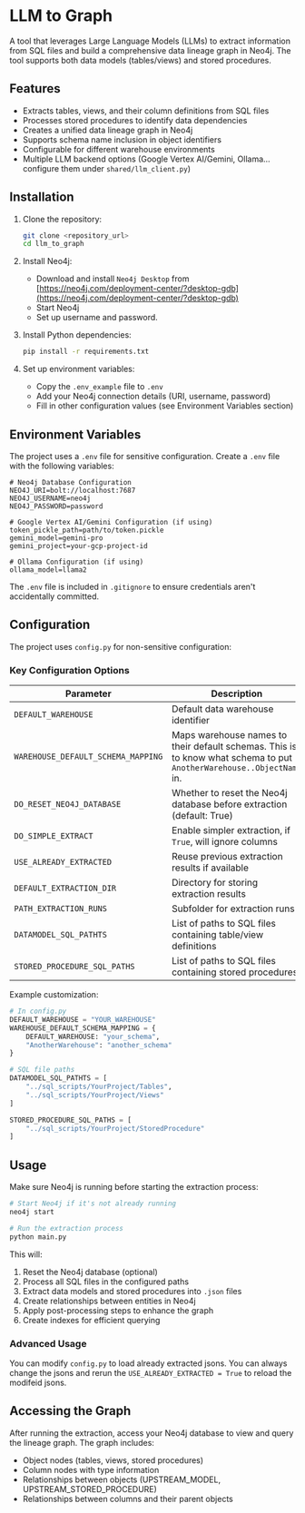 # LLM to Graph

A tool that leverages Large Language Models (LLMs) to extract information from SQL files and build a comprehensive data lineage graph in Neo4j. The tool supports both data models (tables/views) and stored procedures. 

## Features

- Extracts tables, views, and their column definitions from SQL files
- Processes stored procedures to identify data dependencies
- Creates a unified data lineage graph in Neo4j
- Supports schema name inclusion in object identifiers
- Configurable for different warehouse environments
- Multiple LLM backend options (Google Vertex AI/Gemini, Ollama... configure them under `shared/llm_client.py`)

## Installation

1. Clone the repository:
   ```bash
   git clone <repository_url>
   cd llm_to_graph
   ```

2. Install Neo4j:
   - Download and install `Neo4j Desktop` from [https://neo4j.com/deployment-center/?desktop-gdb](https://neo4j.com/deployment-center/?desktop-gdb)
   - Start Neo4j
   - Set up username and password.

3. Install Python dependencies:
   ```bash
   pip install -r requirements.txt
   ```

4. Set up environment variables:
   - Copy the `.env_example` file to `.env`
   - Add your Neo4j connection details (URI, username, password)
   - Fill in other configuration values (see Environment Variables section)

## Environment Variables

The project uses a `.env` file for sensitive configuration. Create a `.env` file with the following variables:

```
# Neo4j Database Configuration
NEO4J_URI=bolt://localhost:7687
NEO4J_USERNAME=neo4j
NEO4J_PASSWORD=password

# Google Vertex AI/Gemini Configuration (if using)
token_pickle_path=path/to/token.pickle
gemini_model=gemini-pro
gemini_project=your-gcp-project-id

# Ollama Configuration (if using)
ollama_model=llama2
```

The `.env` file is included in `.gitignore` to ensure credentials aren't accidentally committed.

## Configuration

The project uses `config.py` for non-sensitive configuration:

### Key Configuration Options

| Parameter | Description |
| --------- | ----------- |
| `DEFAULT_WAREHOUSE` | Default data warehouse identifier |
| `WAREHOUSE_DEFAULT_SCHEMA_MAPPING` | Maps warehouse names to their default schemas. This is to know what schema to put `AnotherWarehouse..ObjectName` in. |
| `DO_RESET_NEO4J_DATABASE` | Whether to reset the Neo4j database before extraction (default: True) |
| `DO_SIMPLE_EXTRACT` | Enable simpler extraction, if `True`, will ignore columns |
| `USE_ALREADY_EXTRACTED` | Reuse previous extraction results if available |
| `DEFAULT_EXTRACTION_DIR` | Directory for storing extraction results |
| `PATH_EXTRACTION_RUNS` | Subfolder for extraction runs |
| `DATAMODEL_SQL_PATHTS` | List of paths to SQL files containing table/view definitions |
| `STORED_PROCEDURE_SQL_PATHS` | List of paths to SQL files containing stored procedures |

Example customization:

```python
# In config.py
DEFAULT_WAREHOUSE = "YOUR_WAREHOUSE"
WAREHOUSE_DEFAULT_SCHEMA_MAPPING = {
    DEFAULT_WAREHOUSE: "your_schema",
    "AnotherWarehouse": "another_schema"
}

# SQL file paths
DATAMODEL_SQL_PATHTS = [
    "../sql_scripts/YourProject/Tables",
    "../sql_scripts/YourProject/Views"
]

STORED_PROCEDURE_SQL_PATHS = [
    "../sql_scripts/YourProject/StoredProcedure"
]
```

## Usage

Make sure Neo4j is running before starting the extraction process:

```bash
# Start Neo4j if it's not already running
neo4j start

# Run the extraction process
python main.py
```

This will:
1. Reset the Neo4j database (optional)
2. Process all SQL files in the configured paths
4. Extract data models and stored procedures into `.json` files
5. Create relationships between entities in Neo4j
6. Apply post-processing steps to enhance the graph
7. Create indexes for efficient querying

### Advanced Usage

You can modify `config.py` to load already extracted jsons. You can always change the jsons and rerun the `USE_ALREADY_EXTRACTED = True` to reload the modifeid jsons.

## Accessing the Graph

After running the extraction, access your Neo4j database to view and query the lineage graph. The graph includes:

- Object nodes (tables, views, stored procedures)
- Column nodes with type information
- Relationships between objects (UPSTREAM_MODEL, UPSTREAM_STORED_PROCEDURE)
- Relationships between columns and their parent objects
